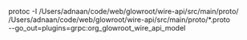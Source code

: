protoc -I /Users/adnaan/code/web/glowroot/wire-api/src/main/proto/ \
/Users/adnaan/code/web/glowroot/wire-api/src/main/proto/*.proto \
--go_out=plugins=grpc:org_glowroot_wire_api_model

